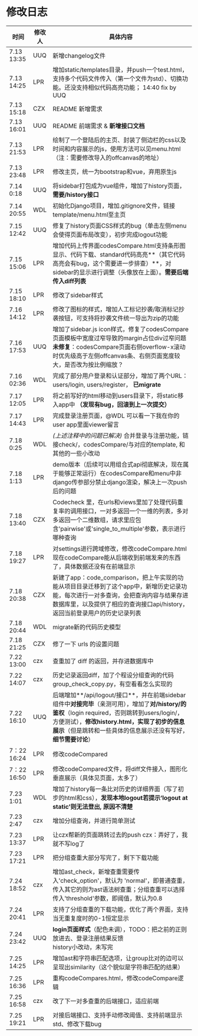 # 修改日志

| 时间          | 修改人 | 具体内容                                                                                                                                                                          |
|-------------|-----|-------------------------------------------------------------------------------------------------------------------------------------------------------------------------------|
| 7.13  13:35 | UUQ | 新增changelog文件                                                                                                                                                                 |
| 7.13  14:25 | LPR | 增加static/templates目录，并push一个test.html，支持多个代码文件传入（第一个文件为std）、切换功能。还没支持相似代码高亮功能； 14:40 fix by UUQ                                                                               |
| 7.13 15:18  | CZX | README 新增需求                                                                                                                                                                   |
| 7.13 16:01  | UUQ | README 前端需求 & **新增接口文档**                                                                                                                                                      |
| 7.13 21:53  | LPR | 绘制了一个登陆后的主页、封装了侧边栏的css以及时间和内容展示的js，使用方法可以见menu.html（注：需要修改导入的offcanvas的地址）                                                                                                    |
| 7.13 23:48  | LPR | 修改主页，统一为bootstrap和vue，弃用原生js                                                                                                                                                  |
| 7.14   0:18 | UUQ | 将sidebar打包成为vue组件，增加了history页面，**需要/history接口**                                                                                                                               |
| 7.14 20:55  | WDL | 初始化Django项目，增加.gitignore文件，链接template/menu.html至主页                                                                                                                            |
| 7.15 12:42  | UUQ | 修复了history页面CSS样式的bug（单击左侧menu会使得页面布局改变），初步完成logout功能                                                                                                                         |
| 7.15 15:06  | LPR | 增加代码上传界面codesCompare.html支持条形图显示、代码下载、standard代码高亮**（其它代码高亮会有bug，这个需要进一步排查）**，对sidebar的显示进行调整（头像放在上面）。**需要后端传入diff列表**                                                        |
| 7.15 18:10  | LPR | 修改了sidebar样式                                                                                                                                                                  |
| 7.16 14:12  | LPR | 修改了图标的样式，增加人工标记抄袭/取消标记抄袭按钮，可支持将抄袭文件统一导出为zip的功能                                                                                                                                |
| 7.16 17:53  | UUQ | 增加了sidebar.js icon样式，修复了codesCompare页面模板中宽度过窄导致的margin占位div过窄问题<br>**未修复**：codesCompare页面右侧overflow-x滚动时优先级高于左侧offcanvas条、右侧页面宽度较大，是否改为按比例缩放？                                 |
| 7.16 02:36  | WDL | 完成了部分用户登录和认证部分，增加了两个URL：users/login, users/register， **已migrate**                                                                                                             |
| 7.17 12:05  | LPR | 将之前写好的html移动到users目录下，将static移入app中 **（发现有bug，回滚到上一次提交）**                                                                                                                     |
| 7.17 14:43  | LPR | 完成登录注册页面，@WDL 可以看一下我在你的user app里面viewer留言                                                                                                                                     |
| 7.18  0:25  | WDL | _(上述注释中的问题已解决)_ 合并登录与注册功能，链接check/，codesCompare/与对应的template, 和其他的一些小改动                                                                                                       |
| 7.18  1:13  | LPR | demo版本（后续可以用组合式api彻底解决，现在属于能够正常运行）在codesCompare和menu中非django传参部分禁止django渲染，解决上一次push后的问题                                                                                      |
| 7.18  13:40 | CZX | Codecheck 里，在urls和views里加了处理代码重复率的调用接口，一对多返回一个一维的列表，多对多返回一个二维数组，请求里应包含'pairwise'或'single_to_multiple'参数，表示进行哪种查询                                                              |
| 7.18 19:27  | LPR | 对settings进行跨域修改，修改codeCompare.html 现在codeCompare能从后端收到前端发来的东西了，具体数据还没有在前端显示                                                                                                   |
| 7.18 20:38  | CZX | 新建了app：code_comparison，把上午实现的功能从项目目录迁移到了这个app中，新增历史记录功能，每次进行一对多查询，会把查询内容与结果存进数据库里，以及提供了相应的查询接口api/history，返回当前登录用户的历史记录列表                                                     |
| 7.18 20:44  | WDL | migrate新的代码历史模型                                                                                                                                                               |
| 7.18 21:25  | CZX | 修了一下 urls 的设置问题                                                                                                                                                               |
| 7.22 13:00  | czx | 查重加了 diff 的返回，并存进数据库中                                                                                                                                                         |
| 7.22 14:07  | czx | 历史记录返回diff，加了个程设分组查询的代码 group_check_copy.py，有空看看怎么实现的                                                                                                                         |
| 7.22 16:10  | UUQ | 后端增加**/api/logout/接口**，并在前端sidebar组件中**对接完毕**（亲测可用），增加了**对/history/的鉴权**（login required，否则跳转到users/login/，方便测试），**修改history.html，实现了初步的信息展示**（但是跳转和一些具体的信息展示还没有写好，**细节需要讨论**） |
| 7：22 16:24  | LPR | 修改codeCompared                                                                                                                                                                |
| 7：22 16:50  | LPR | 修改codeCompared文件，将diff文件接入，图形化垂直展示（具体见页面，太多了）                                                                                                                                 |
| 7.23 1:01   | WDL | 增加了history每一条比对历史的详细界面（写了初步的html和css），**发现本地logout若提示‘logout at static’则无法登出, 原因不清楚**                                                                                         |
| 7.23 2:47   | czx | 增加分组查询，并进行简单测试                                                                                                                                                                |
| 7.23 13:37  | LPR | 让czx帮新的页面跳转过去的push czx：弄好了，我就不写log了                                                                                                                                           |
| 7.23 17:21  | LPR | 把分组查重大部分写完了，剩下下载功能                                                                                                                                                            |
| 7.24 18:52  | czx | 增加ast_check，新增查重需要传入'check_option'，默认为 'normal'，即普通查重，传入其它的则为ast语法树查重；分组查重可以选择传入'threshold'参数，即阈值，默认为0.8                                                                      |
| 7.24 20:41  | LPR | 支持了分组查重的下载功能，优化了两个界面，支持当无重复度时的0-1恒定显示                                                                                                                                         |
| 7.24 23:42  | UUQ | **login页面样式**（配色未调），TODO：把之前的正则放进去、登录注册结果反馈<br> history小改动，未写完                                                                                                                |
| 7.25 14:25  | LPR | 增加ast和字符串匹配选项，让group比对的边可以呈现出similarity（这个貌似是字符串匹配的结果）                                                                                                                        |
| 7.25 16:36  | LPR | 重构codeCompares.html，修改codeCompare逻辑                                                                                                                                           |
| 7.25 16:58  | czx | 改了下一对多查重的后端接口，适应前端                                                                                                                                                            |
| 7.25 19:21  | LPR | 对接后端接口、支持手动修改阈值、支持前端显示std、修改下载bug                                                                                                                                             |